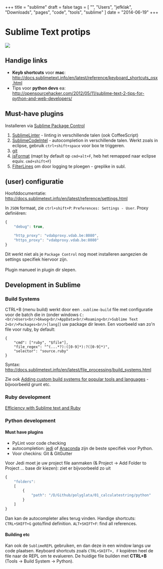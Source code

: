 +++
title = "sublime"
draft = false
tags = [
    "",
    "Users",
    "jefklak",
    "Downloads",
    "pages",
    "code",
    "tools",
    "sublime"
]
date = "2014-06-19"
+++
# Sublime Text protips 

<img style='width: |px;' src='/img//code/tools/subl_plugins.png'>

## Handige links 

  * **Keyb shortcuts** voor **mac**: http://docs.sublimetext.info/en/latest/reference/keyboard_shortcuts_osx.html
  * Tips voor **python devs** ea: http://opensourcehacker.com/2012/05/11/sublime-text-2-tips-for-python-and-web-developers/

## Must-have plugins 

Installeren via [Sublime Package Control](http://wbond.net/sublime_packages/package_control)

  1. [SublimeLinter](https://github.com/SublimeLinter/SublimeLinter) - linting in verschillende talen (ook CoffeeScript)
  2. [SublimeCodeIntel](https://github.com/Kronuz/SublimeCodeIntel) - autocompletion in verschillende talen. Werkt zoals in eclipse, gebruik `ctrl+shift+space` voor box te triggeren. 
  3. [git](https://github.com/kemayo/sublime-text-2-git/wiki)
  4. [jsFormat](https://github.com/jdc0589/JsFormat) (mapt by default op `cmd+alt+F`, heb het remapped naar eclipse equiv. `cmd+shift+F`)
  5. [FilterLines](https://github.com/davidpeckham/FilterLines) om door logging te ploegen - greplike in subl.

## (user) configuratie 

Hoofddocumentatie: http://docs.sublimetext.info/en/latest/reference/settings.html

In `JSON` formaat, zie `ctrl+shift+P`: `Preferences: Settings - User`. Proxy definiëren:

```javascript
{
	"debug": true,

	"http_proxy": "vdabproxy.vdab.be:8080",
	"https_proxy": "vdabproxy.vdab.be:8080"
}
```

Dit werkt niet als je `Package Control` nog moet installeren aangezien de settings specifiek hiervoor zijn.<br/><br/>
Plugin manueel in plugin dir slepen. 

## Development in Sublime 

### Build Systems 

CTRL+B (menu build) werkt door een `.sublime-build` file met configuratie voor de batch die in (onder windows `C:<br/>Users<br/>bkwog<br/>AppData<br/>Roaming<br/>Sublime Text 2<br/>Packages<br/>[lang]`) uw package dir leven. Een voorbeeld van zo'n file voor ruby, by default:

```
{
	"cmd": ["ruby", "$file"],
	"file_regex": "^(...*?):([0-9]*):?([0-9]*)",
	"selector": "source.ruby"
}
```

Syntax: http://docs.sublimetext.info/en/latest/file_processing/build_systems.html

Zie ook [Adding custom build systems for popular tools and languages](http://addyosmani.com/blog/custom-sublime-text-build-systems-for-popular-tools-and-languages/) - bijvoorbeeld grunt etc. 

### Ruby development 

[Efficiency with Sublime text and Ruby](http://thunderboltlabs.com/blog/2013/11/19/efficiency-with-sublime-text-and-ruby/)

### Python development 

#### Must have plugins 

  * PyLint voor code checking
  * autocompletion: [jedi](http:*screamingatmyscreen.com/2013/9/sublime-text-as-python-ide-jedi/) of [Anaconda](https:*sublime.wbond.net/packages/Anaconda) zijn de beste specifiek voor Python.
  * Voor checkins: Git & GitGutter

Voor Jedi moet je uw project file aanmaken (& Project -> Add Folder to Project ... base dir kiezen): ziet er bijvoorbeeld zo uit

```javascript
{
	"folders":
	[
		{
			"path": "/D/Github/polyglata/01_calculatestring/python"
		}
	]
}
```

Dan kan de autocompleter alles terug vinden. Handige shortcuts: `CTRL+SHIFT+G` goto/find definition. `ALT+SHIFT+F`: find all references. 

#### Building etc 

Kan ook de `SublimeREPL` gebruiken, en dan deze in een window langs uw code plaatsen. Keyboard shortcuts zoals `CTRL+SHIFT+, F` kopiëren heel de file naar de REPL om te evalueren. De huidige file builden met **CTRL+B** (Tools -> Build System -> Python).